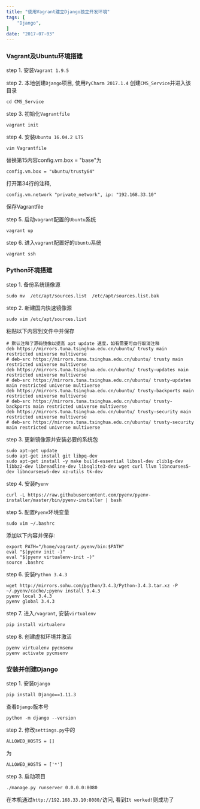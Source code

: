 ```yaml
---
title: "使用Vagrant建立Django独立开发环境"
tags: [
    "Django",
]
date: "2017-07-03"
---
```


### Vagrant及Ubuntu环境搭建

step 1. 安装`Vagrant 1.9.5`

step 2. 本地创建`Django`项目, 使用`PyCharm 2017.1.4` 创建`CMS_Service`并进入该目录    

```shell
cd CMS_Service
```
step 3. 初始化`Vagrantfile`    

```shell
vagrant init
```

step 4. 安装`Ubuntu 16.04.2 LTS`
```shell
vim Vagrantfile
```

替换第15内容config.vm.box = "base"为
```shell
config.vm.box = "ubuntu/trusty64"
```
打开第34行的注释, 
```shell
config.vm.network "private_network", ip: "192.168.33.10"
```

保存Vagrantfile

step 5. 启动`vagrant`配置的`Ubuntu`系统    
```shell
vagrant up
```

step 6. 进入`vagrant`配置好的```Ubuntu```系统
```shell
vagrant ssh
```

### Python环境搭建

step 1. 备份系统镜像源
```shell
sudo mv  /etc/apt/sources.list  /etc/apt/sources.list.bak
```

step 2. 新建国内快速镜像源
```shell
sudo vim /etc/apt/sources.list
```

粘贴以下内容到文件中并保存

```shell
# 默认注释了源码镜像以提高 apt update 速度，如有需要可自行取消注释
deb https://mirrors.tuna.tsinghua.edu.cn/ubuntu/ trusty main restricted universe multiverse
# deb-src https://mirrors.tuna.tsinghua.edu.cn/ubuntu/ trusty main restricted universe multiverse
deb https://mirrors.tuna.tsinghua.edu.cn/ubuntu/ trusty-updates main restricted universe multiverse
# deb-src https://mirrors.tuna.tsinghua.edu.cn/ubuntu/ trusty-updates main restricted universe multiverse
deb https://mirrors.tuna.tsinghua.edu.cn/ubuntu/ trusty-backports main restricted universe multiverse
# deb-src https://mirrors.tuna.tsinghua.edu.cn/ubuntu/ trusty-backports main restricted universe multiverse
deb https://mirrors.tuna.tsinghua.edu.cn/ubuntu/ trusty-security main restricted universe multiverse
# deb-src https://mirrors.tuna.tsinghua.edu.cn/ubuntu/ trusty-security main restricted universe multiverse
```

step 3. 更新镜像源并安装必要的系统包

```shell
sudo apt-get update
sudo apt-get install git libpq-dev
sudo apt-get install -y make build-essential libssl-dev zlib1g-dev libbz2-dev libreadline-dev libsqlite3-dev wget curl llvm libncurses5-dev libncursesw5-dev xz-utils tk-dev
```

step 4. 安装`Pyenv`

```shell
curl -L https://raw.githubusercontent.com/pyenv/pyenv-installer/master/bin/pyenv-installer | bash
```

step 5. 配置`Pyenv`环境变量

```shell
sudo vim ~/.bashrc
```

添加以下内容并保存:

```shell
export PATH="/home/vagrant/.pyenv/bin:$PATH"
eval "$(pyenv init -)"
eval "$(pyenv virtualenv-init -)"
source .bashrc
```  

step 6. 安装`Python 3.4.3`

```shell
wget http://mirrors.sohu.com/python/3.4.3/Python-3.4.3.tar.xz -P ~/.pyenv/cache/;pyenv install 3.4.3 
pyenv local 3.4.3
pyenv global 3.4.3
```


step 7. 进入`/vagrant`, 安装`virtualenv`

```shell
pip install virtualenv
```

step 8. 创建虚拟环境并激活
```shell
pyenv virtualenv pycmsenv
pyenv activate pycmsenv
```

### 安装并创建Django
step 1. 安装`Django`
```shell
pip install Django==1.11.3
```

查看`Django`版本号

```shell
python -m django --version
```

step 2. 修改`settings.py`中的
```shell
ALLOWED_HOSTS = []
```
为
```shell
ALLOWED_HOSTS = ['*']
```

step 3. 启动项目

```shell
./manage.py runserver 0.0.0.0:8080
```

在本机通过`http://192.168.33.10:8080/`访问, 看到`It worked!`则成功了